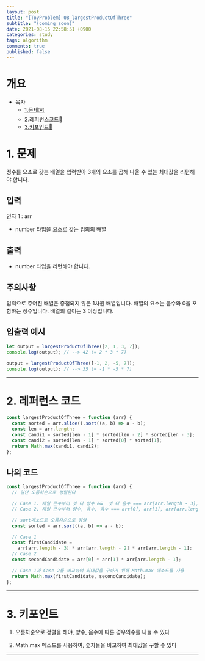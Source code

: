 ```yaml
---
layout: post
title: "[ToyProblem] 08_largestProductOfThree"
subtitle: "(coming soon)"
date: 2021-08-15 22:58:51 +0900
categories: study
tags: algorithm
comments: true
published: false
---
```


# 개요

- 목차
  - [1.문제✉️](#1.문제)
  - [2.레퍼런스코드🔖](#2.레퍼런스코드)
  - [3.키포인트🔐](#3.키포인트🔑)

# 1. 문제

정수를 요소로 갖는 배열을 입력받아 3개의 요소를 곱해 나올 수 있는 최대값을 리턴해야 합니다.

## 입력

인자 1 : arr

- number 타입을 요소로 갖는 임의의 배열

## 출력

- number 타입을 리턴해야 합니다.

## 주의사항

입력으로 주어진 배열은 중첩되지 않은 1차원 배열입니다.
배열의 요소는 음수와 0을 포함하는 정수입니다.
배열의 길이는 3 이상입니다.

## 입출력 예시

```javascript
let output = largestProductOfThree([2, 1, 3, 7]);
console.log(output); // --> 42 (= 2 * 3 * 7)

output = largestProductOfThree([-1, 2, -5, 7]);
console.log(output); // --> 35 (= -1 * -5 * 7)
```

---

# 2. 레퍼런스 코드

```javascript
const largestProductOfThree = function (arr) {
  const sorted = arr.slice().sort((a, b) => a - b);
  const len = arr.length;
  const candi1 = sorted[len - 1] * sorted[len - 2] * sorted[len - 3];
  const candi2 = sorted[len - 1] * sorted[0] * sorted[1];
  return Math.max(candi1, candi2);
};
```

## 나의 코드

```javascript
const largestProductOfThree = function (arr) {
  // 일단 오름차순으로 정렬한다

  // Case 1. 제일 큰수부터 셋 다 양수 &&  셋 다 음수 === arr[arr.length - 3], arr[arr.length - 2], arr[arr.length - 1]
  // Case 2. 제일 큰수부터 양수, 음수, 음수 === arr[0], arr[1], arr[arr.length - 1] 곱한다

  // sort메소드로 오름차순으로 정렬
  const sorted = arr.sort((a, b) => a - b);

  // Case 1
  const firstCandidate =
    arr[arr.length - 3] * arr[arr.length - 2] * arr[arr.length - 1];
  // Case 2
  const secondCandidate = arr[0] * arr[1] * arr[arr.length - 1];

  // Case 1과 Case 2를 비교하여 최대값을 구하기 위해 Math.max 메소드를 사용
  return Math.max(firstCandidate, secondCandidate);
};
```

---

# 3. 키포인트

1. 오름차순으로 정렬을 해야, 양수, 음수에 따른 경우의수를 나눌 수 있다

2. Math.max 메소드를 사용하여, 숫자들을 비교하여 최대값을 구할 수 있다

---
